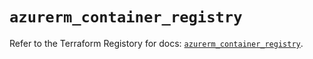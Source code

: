 # `azurerm_container_registry`

Refer to the Terraform Registory for docs: [`azurerm_container_registry`](https://registry.terraform.io/providers/hashicorp/azurerm/3.83.0/docs/resources/container_registry).
